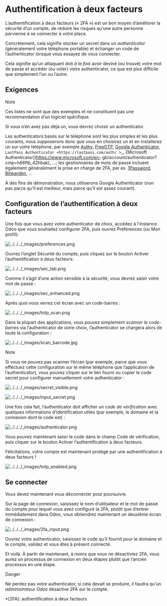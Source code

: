# Authentification à deux facteurs

L’authentification à deux facteurs (« 2FA ») est un bon moyen d’améliorer la
sécurité d’un compte, de réduire les risques qu’une autre personne parvienne à
se connecter à votre place.

Concrètement, cela signifie stocker un secret dans un _authenticator_
(généralement votre téléphone portable) et échanger un code de l’authenticator
lorsque vous essayez de vous connecter.

Cela signifie qu’un attaquant doit _à la fois_ avoir deviné (ou trouvé) votre
mot de passe et accéder (ou voler) votre authenticator, ce que est plus
difficile que simplement l’un ou l’autre.

## Exigences

Note

Ces listes ne sont que des exemples et ne constituent pas une recommandation
d’un logiciel spécifique.

Si vous n’en avez pas déjà un, vous devrez choisir un authenticator.

Les authenticators basés sur le téléphone sont les plus simples et les plus
courants, nous supposerons donc que vous en choisirez un et en installerez un
sur votre téléphone, par exemple [Authy](https://authy.com/),
[FreeOTP](https://freeotp.github.io/), [Google
Authenticator](https://support.google.com/accounts/answer/1066447?hl=en),
`LastPass Authenticator <https://lastpass.com/auth/ >`_, [Microsoft
Authenticator](https://www.microsoft.com/en-
gb/account/authenticator?cmp=h66ftb_42hbak), …; les gestionnaires de mots de
passe incluent également généralement la prise en charge de 2FA, par ex.
[1Password](https://support.1password.com/one-time-passwords/),
[Bitwarden](https://bitwarden.com/help/article/authenticator-keys/), …

À des fins de démonstration, nous utiliserons Google Authenticator (non pas
parce qu’il est meilleur, mais parce qu’il est assez courant).

## Configuration de l’authentification à deux facteurs

Une fois que vous avez votre authenticator de choix, accédez à l’instance Odoo
que vous souhaitez configurer 2FA, puis ouvrez Préférences (ou Mon profil):

![../../../_images/preferences.png](../../../_images/preferences.png)

Ouvrez l’onglet Sécurité du compte, puis cliquez sur le bouton Activer
l’authentification à deux facteurs:

![../../../_images/sec_tab.png](../../../_images/sec_tab.png)

Comme il s’agit d’une action sensible à la sécurité, vous devrez saisir votre
mot de passe :

![../../../_images/sec_enhanced.png](../../../_images/sec_enhanced.png)

Après quoi vous verrez cet écran avec un code-barres :

![../../../_images/totp_scan.png](../../../_images/totp_scan.png)

Dans la plupart des applications, vous pouvez simplement _scanner le code-
barres_ via l’authenticator de votre choix, l’authenticator se chargera alors
de toute la configuration :

![../../../_images/scan_barcode.jpg](../../../_images/scan_barcode.jpg)

Note

Si vous ne pouvez pas scanner l’écran (par exemple, parce que vous effectuez
cette configuration sur le même téléphone que l’application de
l’authenticator), vous pouvez cliquer sur le lien fourni ou copier le code
secret pour configurer manuellement votre authenticator :

![../../../_images/secret_visible.png](../../../_images/secret_visible.png)

![../../../_images/input_secret.png](../../../_images/input_secret.png)

Une fois cela fait, l’authenticator doit afficher un _code de vérification_
avec quelques informations d’identification utiles (par exemple, le domaine et
la connexion dont le code est) :

![../../../_images/authenticator.png](../../../_images/authenticator.png)

Vous pouvez maintenant saisir le code dans le champ Code de vérification, puis
cliquer sur le bouton Activer l’authentification à deux facteurs.

Félicitations, votre compte est maintenant protégé par une authentification à
deux facteurs !

![../../../_images/totp_enabled.png](../../../_images/totp_enabled.png)

## Se connecter

Vous devez maintenant vous déconnecter pour poursuivre.

Sur la page de connexion, saisissez le nom d’utilisateur et le mot de passe du
compte pour lequel vous avez configuré la 2FA, plutôt que d’entrer
immédiatement dans Odoo, vous obtiendrez maintenant un deuxième écran de
connexion :

![../../../_images/2fa_input.png](../../../_images/2fa_input.png)

Ouvrez votre authenticator, saisissez le code qu’il fournit pour le domaine et
le compte, validez et vous êtes à présent connecté.

Et voilà. À partir de maintenant, à moins que vous ne désactiviez 2FA, vous
aurez un processus de connexion en deux étapes plutôt que l’ancien processus
en une étape.

Danger

Ne perdez pas votre authenticator, si cela devait se produire, il faudra qu’un
_administrateur Odoo_ désactive 2FA sur le compte.

  *[2FA]: authentification à deux facteurs

